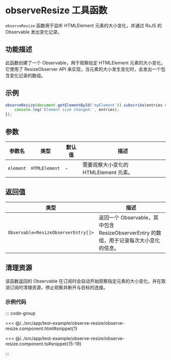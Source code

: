 # observeResize 工具函数

`observeResize` 函数用于监听 HTMLElement 元素的大小变化，并通过 RxJS 的 Observable 发出变化记录。

## 功能描述

此函数创建了一个 Observable，用于观察给定 HTMLElement 元素的大小变化。它使用了 ResizeObserver API 来实现，当元素的大小发生变化时，会发出一个包含变化记录的数组。

## 示例

```typescript
observeResize(document.getElementById('myElement')).subscribe(entries => {
    console.log('Element size changed:', entries);
});
```

## 参数

| 参数名    | 类型          | 默认值 | 描述                                  |
| --------- | ------------- | ------ | ------------------------------------- |
| `element` | `HTMLElement` | -      | 需要观察大小变化的 HTMLElement 元素。 |

## 返回值

| 类型                                | 描述                                                                                   |
| ----------------------------------- | -------------------------------------------------------------------------------------- |
| `Observable<ResizeObserverEntry[]>` | 返回一个 Observable，其中包含 ResizeObserverEntry 的数组，用于记录每次大小变化的信息。 |

## 清理资源

该函数返回的 Observable 在订阅时会自动开始观察指定元素的大小变化，并在取消订阅时清理资源，停止观察并断开与目标的连接。

### 示例代码

::: code-group

<<< @/../src/app/test-example/observe-resize/observe-resize.component.html#snippet{1}

<<< @/../src/app/test-example/observe-resize/observe-resize.component.ts#snippet{15-19}

:::
